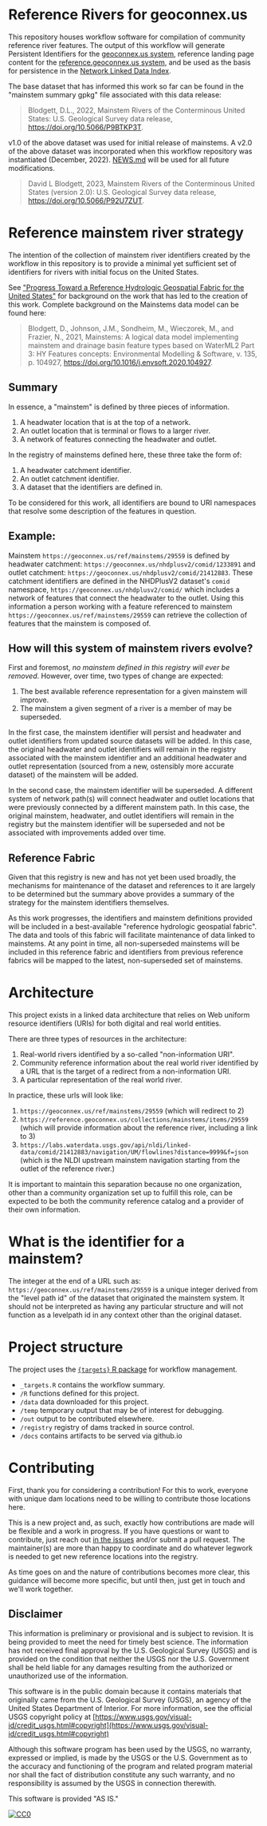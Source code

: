 # Reference Rivers for geoconnex.us

This repository houses workflow software for compilation of community reference river features. The output of this workflow will generate Persistent Identifiers for the [geoconnex.us system](https://github.com/internetofwater/geoconnex.us), reference landing page content for the [reference.geoconnex.us system](https://reference.geoconnex.us/), and be used as the basis for persistence in the  [Network Linked Data Index](https://labs.waterdata.usgs.gov/about-nldi/index.html).

The base dataset that has informed this work so far can be found in the "mainstem summary gpkg" file associated with this data release:

> Blodgett, D.L., 2022, Mainstem Rivers of the Conterminous United States: U.S. Geological Survey data release, https://doi.org/10.5066/P9BTKP3T. 

v1.0 of the above dataset was used for initial release of mainstems. A v2.0  of the above dataset was incorporated when this workflow repository was instantiated (December, 2022). [NEWS.md](NEWS.md) will be used for all future modifications.

> David L Blodgett, 2023, Mainstem Rivers of the Conterminous United States (version 2.0): U.S. Geological Survey data release, https://doi.org/10.5066/P92U7ZUT. 

# Reference mainstem river strategy

The intention of the collection of mainstem river identifiers created by the workflow in this repository is to provide a minimal yet sufficient set of identifiers for rivers with initial focus on the United States. 

See ["Progress Toward a Reference Hydrologic Geospatial Fabric for the United States"](https://waterdata.usgs.gov/blog/hydrofabric/) for background on the work that has led to the creation of this work. Complete background on the Mainstems data model can be found here:

> Blodgett, D., Johnson, J.M., Sondheim, M., Wieczorek, M., and Frazier, N., 2021, Mainstems: A logical data model implementing mainstem and drainage basin feature types based on WaterML2 Part 3: HY Features concepts: Environmental Modelling & Software, v. 135, p. 104927, https://doi.org/10.1016/j.envsoft.2020.104927. 

## Summary

In essence, a "mainstem" is defined by three pieces of information.  
1. A headwater location that is at the top of a network.
1. An outlet location that is terminal or flows to a larger river.
1. A network of features connecting the headwater and outlet.

In the registry of mainstems defined here, these three take the form of:
1. A headwater catchment identifier.
1. An outlet catchment identifier.
1. A dataset that the identifiers are defined in.

To be considered for this work, all identifiers are bound to URI namespaces that resolve some description of the features in question.

## Example: 

Mainstem `https://geoconnex.us/ref/mainstems/29559` is defined by headwater catchment: `https://geoconnex.us/nhdplusv2/comid/1233891` and outlet catchment: `https://geoconnex.us/nhdplusv2/comid/21412883`. These catchment identifiers are defined in the NHDPlusV2 dataset's `comid` namespace, `https://geoconnex.us/nhdplusv2/comid/` which includes a network of features that connect the headwater to the outlet. Using this information a person working with a feature referenced to mainstem `https://geoconnex.us/ref/mainstems/29559` can retrieve the collection of features that the mainstem is composed of. 

## How will this system of mainstem rivers evolve?

First and foremost, *no mainstem defined in this registry will ever be removed*. However, over time, two types of change are expected:  
1. The best available reference representation for a given mainstem will improve.
1. The mainstem a given segment of a river is a member of may be superseded.

In the first case, the mainstem identifier will persist and headwater and outlet identifiers from updated source datasets will be added. In this case, the original headwater and outlet identifiers will remain in the registry associated with the mainstem identifier and an additional headwater and outlet representation (sourced from a new, ostensibly more accurate dataset) of the mainstem will be added. 

In the second case, the mainstem identifier will be superseded. A different system of network path(s) will connect headwater and outlet locations that were previously connected by a different mainstem path. In this case, the original mainstem, headwater, and outlet identifiers will remain in the registry but the mainstem identifier will be superseded and not be associated with improvements added over time. 

## Reference Fabric

Given that this registry is new and has not yet been used broadly, the mechanisms for maintenance of the dataset and references to it are largely to be determined but the summary above provides a summary of the strategy for the mainstem identifiers themselves.

As this work progresses, the identifiers and mainstem definitions provided will be included in a best-available "reference hydrologic geospatial fabric". The data and tools of this fabric will facilitate maintenance of data linked to mainstems. At any point in time, all non-superseded mainstems will be included in this reference fabric and identifiers from previous reference fabrics will be mapped to the latest, non-superseded set of mainstems.

# Architecture

This project exists in a linked data architecture that relies on Web uniform resource identifiers (URIs) for both digital and real world entities. 

There are three types of resources in the architecture:
1. Real-world rivers identified by a so-called "non-information URI".
1. Community reference information about the real world river identified by a URL that is the target of a redirect from a non-information URI.
1. A particular representation of the real world river.

In practice, these urls will look like: 
1. `https://geoconnex.us/ref/mainstems/29559` (which will redirect to 2)
1. `https://reference.geoconnex.us/collections/mainstems/items/29559` (which will provide information about the reference river, including a link to 3)
1. `https://labs.waterdata.usgs.gov/api/nldi/linked-data/comid/21412883/navigation/UM/flowlines?distance=9999&f=json` (which is the NLDI upstream mainstem navigation starting from the outlet of the reference river.)

It is important to maintain this separation because no one organization, other than a community organization set up to fulfill this role, can be expected to be both the community reference catalog and a provider of their own information.  

# What is the identifier for a mainstem?

The integer at the end of a URL such as: `https://geoconnex.us/ref/mainstems/29559` is a unique integer derived from the "level path id" of the dataset that originated the mainstem system. It should not be interpreted as having any particular structure and will not function as a levelpath id in any context other than the original dataset.

# Project structure

The project uses the [`{targets}` R package](https://books.ropensci.org/targets/) for workflow management.  

- `_targets.R` contains the workflow summary.
- `/R` functions defined for this project.
- `/data` data downloaded for this project.
- `/temp` temporary output that may be of interest for debugging.
- `/out` output to be contributed elsewhere. 
- `/registry` registry of dams tracked in source control.
- `/docs` contains artifacts to be served via github.io

# Contributing

First, thank you for considering a contribution! For this to work, everyone with unique dam locations need to be willing to contribute those locations here. 

This is a new project and, as such, exactly how contributions are made will be flexible and a work in progress. If you have questions or want to contribute, just reach out [in the issues](https://github.com/internetofwater/ref_rivers/issues) and/or submit a pull request. The maintainer(s) are more than happy to coordinate and do whatever legwork is needed to get new reference locations into the registry.

As time goes on and the nature of contributions becomes more clear, this guidance will become more specific, but until then, just get in touch and we'll work together.

## Disclaimer

This information is preliminary or provisional and is subject to revision. It is being provided to meet the need for timely best science. The information has not received final approval by the U.S. Geological Survey (USGS) and is provided on the condition that neither the USGS nor the U.S. Government shall be held liable for any damages resulting from the authorized or unauthorized use of the information.

This software is in the public domain because it contains materials that originally came from the U.S. Geological Survey  (USGS), an agency of the United States Department of Interior. For more information, see the official USGS copyright policy at [https://www.usgs.gov/visual-id/credit_usgs.html#copyright](https://www.usgs.gov/visual-id/credit_usgs.html#copyright)

Although this software program has been used by the USGS, no warranty, expressed or implied, is made by the USGS or the U.S. Government as to the accuracy and functioning of the program and related program material nor shall the fact of distribution constitute any such warranty, and no responsibility is assumed by the USGS in connection therewith.

This software is provided "AS IS."

 [
    ![CC0](https://i.creativecommons.org/p/zero/1.0/88x31.png)
  ](https://creativecommons.org/publicdomain/zero/1.0/)
